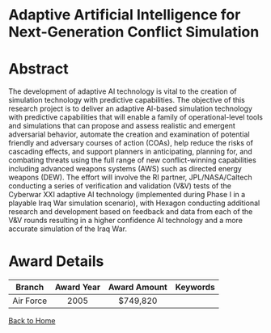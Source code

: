 
Adaptive Artificial Intelligence for Next-Generation Conflict Simulation
========================================================================

# Abstract


The development of adaptive AI technology is vital to the creation of simulation technology with predictive capabilities. The objective of this research project is to deliver an adaptive AI-based simulation technology with predictive capabilities that will enable a family of operational-level tools and simulations that can propose and assess realistic and emergent adversarial behavior, automate the creation and examination of potential friendly and adversary courses of action (COAs), help reduce the risks of cascading effects, and support planners in anticipating, planning for, and combating threats using the full range of new conflict-winning capabilities including advanced weapons systems (AWS) such as directed energy weapons (DEW).    The effort will involve the RI partner, JPL/NASA/Caltech conducting a series of verification and validation (V&V) tests of the Cyberwar XXI adaptive AI technology (implemented during Phase I in a playable Iraq War simulation scenario), with Hexagon conducting additional research and development based on feedback and data from each of the V&V rounds resulting in a higher confidence AI technology and a more accurate simulation of the Iraq War.  

# Award Details

|Branch|Award Year|Award Amount|Keywords|
| :---: | :---: | :---: | :---: |
|Air Force|2005|$749,820||
  
  


[Back to Home](https://github.com/chrischow/dod_sbir_awards#1263)